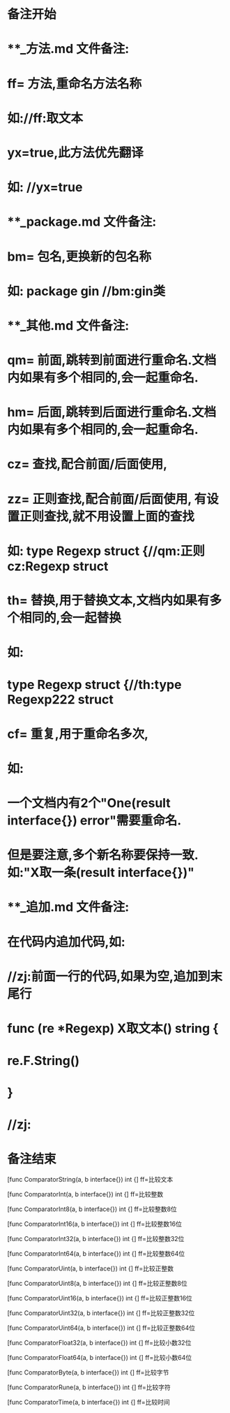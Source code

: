 # 备注开始
# **_方法.md 文件备注:
# ff= 方法,重命名方法名称
# 如://ff:取文本
#
# yx=true,此方法优先翻译
# 如: //yx=true

# **_package.md 文件备注:
# bm= 包名,更换新的包名称 
# 如: package gin //bm:gin类

# **_其他.md 文件备注:
# qm= 前面,跳转到前面进行重命名.文档内如果有多个相同的,会一起重命名.
# hm= 后面,跳转到后面进行重命名.文档内如果有多个相同的,会一起重命名.
# cz= 查找,配合前面/后面使用,
# zz= 正则查找,配合前面/后面使用, 有设置正则查找,就不用设置上面的查找
# 如: type Regexp struct {//qm:正则 cz:Regexp struct
#
# th= 替换,用于替换文本,文档内如果有多个相同的,会一起替换
# 如:
# type Regexp struct {//th:type Regexp222 struct
#
# cf= 重复,用于重命名多次,
# 如: 
# 一个文档内有2个"One(result interface{}) error"需要重命名.
# 但是要注意,多个新名称要保持一致. 如:"X取一条(result interface{})"

# **_追加.md 文件备注:
# 在代码内追加代码,如:
# //zj:前面一行的代码,如果为空,追加到末尾行
# func (re *Regexp) X取文本() string { 
# re.F.String()
# }
# //zj:
# 备注结束

[func ComparatorString(a, b interface{}) int {]
ff=比较文本

[func ComparatorInt(a, b interface{}) int {]
ff=比较整数

[func ComparatorInt8(a, b interface{}) int {]
ff=比较整数8位

[func ComparatorInt16(a, b interface{}) int {]
ff=比较整数16位

[func ComparatorInt32(a, b interface{}) int {]
ff=比较整数32位

[func ComparatorInt64(a, b interface{}) int {]
ff=比较整数64位

[func ComparatorUint(a, b interface{}) int {]
ff=比较正整数

[func ComparatorUint8(a, b interface{}) int {]
ff=比较正整数8位

[func ComparatorUint16(a, b interface{}) int {]
ff=比较正整数16位

[func ComparatorUint32(a, b interface{}) int {]
ff=比较正整数32位

[func ComparatorUint64(a, b interface{}) int {]
ff=比较正整数64位

[func ComparatorFloat32(a, b interface{}) int {]
ff=比较小数32位

[func ComparatorFloat64(a, b interface{}) int {]
ff=比较小数64位

[func ComparatorByte(a, b interface{}) int {]
ff=比较字节

[func ComparatorRune(a, b interface{}) int {]
ff=比较字符

[func ComparatorTime(a, b interface{}) int {]
ff=比较时间
